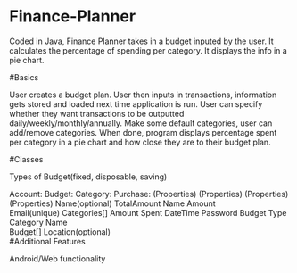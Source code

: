 # Finance-Planner
Coded in Java, Finance Planner takes in a budget inputed by the user. It calculates the percentage of spending per category. It displays the info in a pie chart.

#Basics

User creates a budget plan. User then inputs in transactions, information gets stored and loaded next time application is run. User can specify whether they want transactions to be outputted daily/weekly/monthly/annually. Make some default categories, user can add/remove categories. When done, program displays percentage spent per category in a pie chart and how close they are to their budget plan.

#Classes

Types of Budget(fixed, disposable, saving)

   Account:              Budget:              Category:               Purchase:
 (Properties)          (Properties)         (Properties)            (Properties)
  Name(optional)         TotalAmount           Name                   Amount  
  Email(unique)          Categories[]          Amount Spent           DateTime
  Password               Budget Type           Category               Name      
  Budget[]                                                            Location(optional)                                                             
#Additional Features

Android/Web functionality
